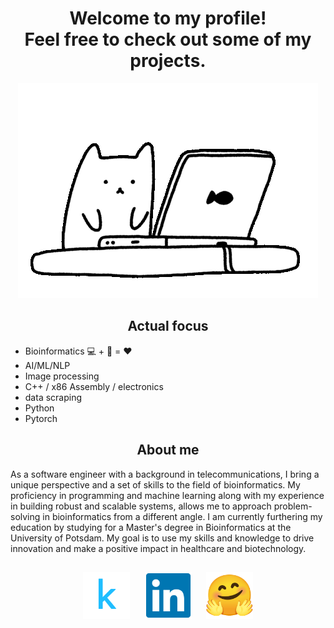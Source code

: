<h1 align="center">Welcome to my profile!<br>Feel free to check out some of my projects.</h1>

<p align="center">
  <img src="./cat1.gif">
</p>

<h2 align="center">Actual focus</h2>

<ul>
  <li>Bioinformatics 💻 + 🧬 = ❤️</li>
  <li>AI/ML/NLP</li>
  <li>Image processing</li>
  <li>C++ / x86 Assembly / electronics</li>
  <li>data scraping</li>
  <li>Python</li>
  <li>Pytorch</li>
</ul>

<h2 align="center">About me</h2>

<p>As a software engineer with a background in telecommunications, I bring a unique perspective and a set of skills to the field of bioinformatics. My proficiency in programming and machine learning along with my experience in building robust and scalable systems, allows me to approach problem-solving in bioinformatics from a different angle. I am currently furthering my education by studying for a Master's degree in Bioinformatics at the University of Potsdam. My goal is to use my skills and knowledge to drive innovation and make a positive impact in healthcare and biotechnology.</p>

<h2 align="center"> </h2>

<div align="center">
<a href="https://www.kaggle.com/nigelhartm"><img src="kaggle.svg" style="width:75px;height:75px;"></a>&nbsp;&nbsp;&nbsp;&nbsp;&nbsp;
<a href="https://huggingface.co/nigelhartm"><img src="linkedin.svg" style="width:75px;height:75px;"></a>&nbsp;&nbsp;&nbsp;&nbsp;&nbsp;
<a href="https://www.linkedin.com/in/nigel-hartman-a24437179/"><img src="hugging-face.svg" style="width:75px;height:75px;"></a>
</div>
